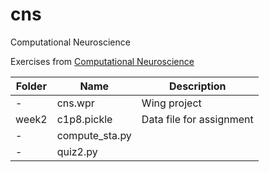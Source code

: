# cns
Computational Neuroscience

Exercises from [Computational Neuroscience](https://www.coursera.org/learn/computational-neuroscience/)

Folder|Name|Description
--------|---------------|------------------------------------------------------------------------
-|cns.wpr|Wing project
week2|c1p8.pickle|Data file for assignment
-|compute_sta.py|
-|quiz2.py|
